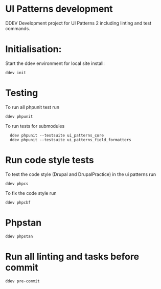 # UI Patterns development

DDEV Development project for UI Patterns 2 including linting and test commands.


# Initialisation:
Start the ddev environment for local site install:

    ddev init

# Testing
To run all phpunit test run

    ddev phpunit

To run tests for submodules

      ddev phpunit --testsuite ui_patterns_core
      ddev phpunit --testsuite ui_patterns_field_formatters

# Run code style tests

To test the code style (Drupal and DrupalPractice) in the ui patterns run

    ddev phpcs

To fix the code style run

    ddev phpcbf

# Phpstan

    ddev phpstan

# Run all linting and tasks before commit

    ddev pre-commit

